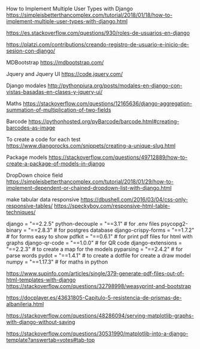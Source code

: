 How to Implement Multiple User Types with Django
https://simpleisbetterthancomplex.com/tutorial/2018/01/18/how-to-implement-multiple-user-types-with-django.html

https://es.stackoverflow.com/questions/930/roles-de-usuarios-en-django


https://platzi.com/contributions/creando-registro-de-usuario-e-inicio-de-sesion-con-django/


MDBootstrap
https://mdbootstrap.com/

Jquery and Jquery UI 
https://code.jquery.com/

Django modales 
http://pythonpiura.org/posts/modales-en-django-con-vistas-basadas-en-clases-y-jquery-ui/

Maths
https://stackoverflow.com/questions/12165636/django-aggregation-summation-of-multiplication-of-two-fields

Barcode
https://pythonhosted.org/pyBarcode/barcode.html#creating-barcodes-as-image

To create a code for each test
https://www.djangorocks.com/snippets/creating-a-unique-slug.html

Package models
https://stackoverflow.com/questions/49712889/how-to-create-a-package-of-models-in-django

DropDown choice field
https://simpleisbetterthancomplex.com/tutorial/2018/01/29/how-to-implement-dependent-or-chained-dropdown-list-with-django.html


make tabular data responsive
https://dbushell.com/2016/03/04/css-only-responsive-tables/
https://speckyboy.com/responsive-html-table-techniques/

django = "==2.2.5" 
python-decouple = "==3.1" # for .env files
psycopg2-binary = "==2.8.3" # for postgres database
django-crispy-forms = "==1.7.2" # for forms easy to show
pdfkit = "==0.6.1" # for print pdf files for html with graphs
django-qr-code = "==1.0.0" # for QR code
django-extensions = "==2.2.3" # to create a map for the models
pyparsing = "==2.4.2"  # for parse words
pydot = "==1.4.1" # to create a dotfile for create a draw model
numpy = "==1.17.3" # for maths in python

https://www.supinfo.com/articles/single/379-generate-pdf-files-out-of-html-templates-with-django
https://stackoverflow.com/questions/32798998/weasyprint-and-bootstrap

https://docplayer.es/43631805-Capitulo-5-resistencia-de-prismas-de-albanileria.html

https://stackoverflow.com/questions/48286094/serving-matplotlib-graphs-with-django-without-saving

https://stackoverflow.com/questions/30531990/matplotlib-into-a-django-template?answertab=votes#tab-top